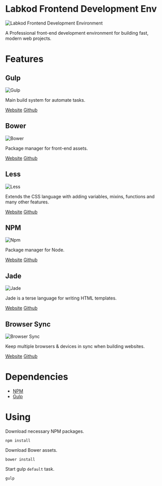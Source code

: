 Labkod Frontend Development Env
===============================

![Labkod Frontend Development Environment](https://raw.githubusercontent.com/labkod/frontend/master/screenshot.png)

A Professional front-end development environment for building fast, modern web projects.

# Features

## Gulp

![Gulp](https://raw.githubusercontent.com/labkod/frontend/master/src/images/gulp.png)

Main build system for automate tasks.

[Website](http://gulpjs.com/) [Github](https://github.com/gulpjs/gulp)

## Bower

![Bower](https://raw.githubusercontent.com/labkod/frontend/master/src/images/bower.png)

Package manager for front-end assets.

[Website](http://bower.io/) [Github](https://github.com/bower/bower)

## Less

![Less](https://raw.githubusercontent.com/labkod/frontend/master/src/images/less.png)

Extends the CSS language with adding variables, mixins, functions and many other 
features.

[Website](http://lesscss.org/) [Github](https://github.com/less/less.js)

## NPM

![Npm](https://raw.githubusercontent.com/labkod/frontend/master/src/images/npm.png)

Package manager for Node.

[Website](https://www.npmjs.com/) [Github](https://github.com/npm/npm)

## Jade

![Jade](https://raw.githubusercontent.com/labkod/frontend/master/src/images/jade.png)

Jade is a terse language for writing HTML templates.

[Website](https://jade-lang.com) [Github](https://github.com/pugjs/jade)

## Browser Sync

![Browser Sync](https://raw.githubusercontent.com/labkod/frontend/master/src/images/browser.png)

Keep multiple browsers & devices in sync when building websites.

[Website](http://browsersync.io/) [Github](https://github.com/BrowserSync/browser-sync)

# Dependencies

- [NPM](https://www.npmjs.com/)
- [Gulp](http://gulpjs.com/)

# Using

Download necessary NPM packages.

```
npm install
```

Download Bower assets.

```
bower install
```

Start gulp `default` task.

```
gulp
```
